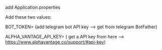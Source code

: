 add Application.properties

Add these two values:

BOT_TOKEN= (add telegram bot API key --> get from telegram BotFather)

ALPHA_VANTAGE_API_KEY= ( get a API key from here --> https://www.alphavantage.co/support/#api-key)
